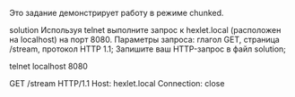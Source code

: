 Это задание демонстрирует работу в режиме chunked.

solution
Используя telnet выполните запрос к hexlet.local (расположен на localhost) на порт 8080. Параметры запроса: глагол GET, страница /stream, протокол HTTP 1.1;
Запишите ваш HTTP-запрос в файл solution;

telnet localhost 8080

GET /stream HTTP/1.1
Host: hexlet.local
Connection: close